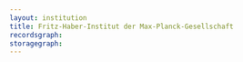 ```yaml
---
layout: institution
title: Fritz-Haber-Institut der Max-Planck-Gesellschaft
recordsgraph: 
storagegraph: 
---
```

